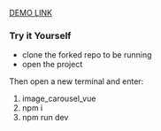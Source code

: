 [DEMO LINK](https://subtle-centaur-b9c6ad.netlify.app/)

<h3>Try it Yourself</h3>

- clone the forked repo to be running
- open the project

Then open a new terminal and enter:

1. image_carousel_vue
2. npm i
3. npm run dev
